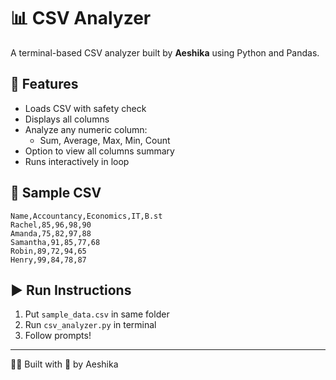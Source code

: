 # 📊 CSV Analyzer

A terminal-based CSV analyzer built by **Aeshika** using Python and Pandas.

## 📁 Features
- Loads CSV with safety check
- Displays all columns
- Analyze any numeric column:
  - Sum, Average, Max, Min, Count
- Option to view all columns summary
- Runs interactively in loop

## 🧪 Sample CSV
```
Name,Accountancy,Economics,IT,B.st
Rachel,85,96,98,90
Amanda,75,82,97,88
Samantha,91,85,77,68
Robin,89,72,94,65
Henry,99,84,78,87
```

## ▶️ Run Instructions
1. Put `sample_data.csv` in same folder
2. Run `csv_analyzer.py` in terminal
3. Follow prompts!

---

👩‍💻 Built with 💙 by Aeshika
